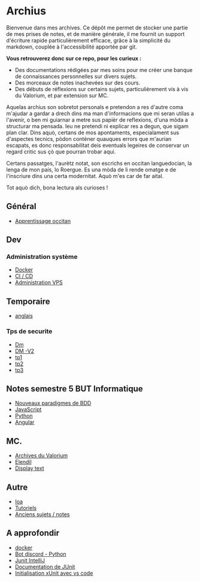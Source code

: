 # Archius

Bienvenue dans mes archives.
Ce dépôt me permet de stocker une partie de mes prises de notes, et de manière générale, il me fournit un support d'écriture rapide particulièrement efficace, grâce à la simplicité du markdown, couplée à l'accessibilité apportée par git.

**Vous retrouverez donc sur ce repo, pour les curieux :**

- Des documentations rédigées par mes soins pour me créer une banque de connaissances personnelles sur divers sujets.
- Des morceaux de notes inachevées sur des cours.
- Des débuts de réflexions sur certains sujets, particulièrement vis à vis du Valorium, et par extension sur MC.

Aquelas archius son sobretot personals e pretendon a res d'autre coma m'ajudar a gardar a drech dins ma man d'informacions que mi seran utilas a l'avenir, o ben mi guiarnar a metre sus papièr de reflexions, d'una mòda a structurar ma pensada.
Ieu ne pretendi ni explicar res a degun, que sigam plan clar.
Dins aquò, certans de mos apontaments, especialament sus d'aspectes tecnics, pòdon conténer quauques errors que m'aurian escapats, es donc responsabilitat deis eventuals legeires de conservar un regard critic sus çò que pourran trobar aqui.

Certans passatges, l'aurètz notat, son escrichs en occitan languedocian, la lenga de mon país, lo Roergue. Es una mòda de li rende omatge e de l'inscriure dins una certa modernitat. Aquò m'es car de far aital.

Tot aquò dich, bona lectura als curioses !

## Général

- [Apprentissage occitan](./src/oc/menu_fiches.md)

## Dev

### Administration système

- [Docker](./src/docker/sommaire.md)
- [CI / CD](./src/ci/menu.md)
- [Administration VPS](./src/vps/menu.md)


## Temporaire

- [anglais](./src/temporaire/anglais.md)
  
### Tps de securite

- [Dm](./src/securite/dm.md)
- [DM -V2](./src/securite/dm_v2.md)
- [tp1](./src/securite/tp1/tp1.md)
- [tp2](./src/securite/tp2/tp2.md)
- [tp3](./src/securite/tp3/tp3.md)

## Notes semestre 5 BUT Informatique

- [Nouveaux paradigmes de BDD](./src/nouveaux_parag_bdd/menu.md)
- [JavaScript](./src/javascript/sommaire.md)
- [Python](./src/python/menu.md)
- [Angular](./src/angular/menu.md) 

## MC.

- [Archives du Valorium](./src/mc/valorium/accueil.md)
- [Elendil](./src/mc/Elendil/Ligue.md)
- [Display text](./src/mc/display-entities/menu.md)

## Autre

- [Ioa](./src/ioa/menu.md)
- [Tutoriels](./src/tutoriels/menu.md)
- [Anciens sujets / notes](./archives.md)

## A approfondir

- [docker](https://www.youtube.com/playlist?list=PL6gx4Cwl9DGBkvpSIgwchk0glHLz7CQ-7)
- [Bot discord - Python](https://www.youtube.com/playlist?list=PL6gx4Cwl9DGAHdJdtEl0-XiRfPRAvpbSz)
- [Junit IntelliJ](https://www.jetbrains.com/help/idea/junit.html#intellij)
- [Documentation de JUnit](https://junit.org/junit5/docs/current/user-guide/#writing-tests)
- [Initialisation xUnit avec vs code](https://code.visualstudio.com/docs/csharp/testing)


